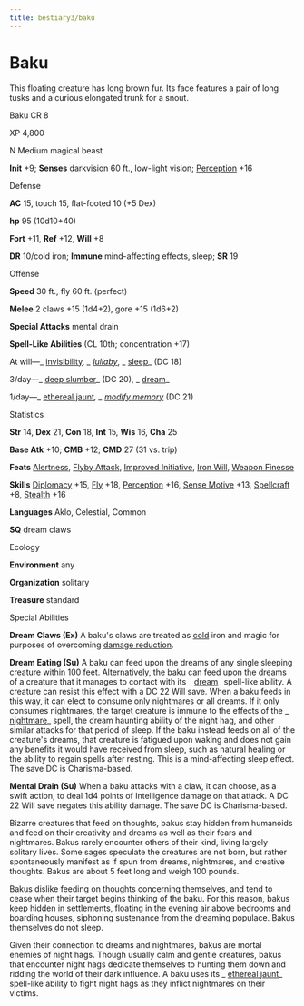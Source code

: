 ```yaml
---
title: bestiary3/baku
---
```

# Baku

This floating creature has long brown fur. Its face features a pair of long tusks and a curious elongated trunk for a snout.

Baku CR 8

XP 4,800

N Medium magical beast

**Init** +9; **Senses** darkvision 60 ft., low-light vision; [Perception](skill_dir/perception#_perception) +16

Defense

**AC** 15, touch 15, flat-footed 10 (+5 Dex)

**hp** 95 (10d10+40)

**Fort** +11, **Ref** +12, **Will** +8

**DR** 10/cold iron; **Immune** mind-affecting effects, sleep; **SR** 19

Offense

**Speed** 30 ft., fly 60 ft. (perfect)

**Melee** 2 claws +15 (1d4+2), gore +15 (1d6+2)

**Special Attacks** mental drain

**Spell-Like Abilities** (CL 10th; concentration +17)

At will—_ [invisibility](spell_dir/invisibility#_invisibility)_, _ [lullaby](spells/lullaby#_lullaby)_, _ [sleep](spell_dir/sleep#_sleep)_ (DC 18)

3/day—_ [deep slumber](spell_dir/deepSlumber#_deep-slumber)_ (DC 20), _ [dream](spells/dream#_dream)_

1/day—_ [ethereal jaunt](spell_dir/etherealJaunt#_ethereal-jaunt)_, _ [modify memory](spells/modifyMemory#_modify-memory)_ (DC 21)

Statistics

**Str** 14, **Dex** 21, **Con** 18, **Int** 15, **Wis** 16, **Cha** 25

**Base Atk** +10; **CMB** +12; **CMD** 27 (31 vs. trip)

**Feats** [Alertness](feats#_alertness), [Flyby Attack](monster_dir/monsterFeats#_flyby-attack), [Improved Initiative](feats#_improved-initiative), [Iron Will](feats#_iron-will), [Weapon Finesse](feats#_weapon-finesse)

**Skills** [Diplomacy](skills/diplomacy#_diplomacy) +15, [Fly](skill_dir/fly#_fly) +18, [Perception](skills/perception#_perception) +16, [Sense Motive](skill_dir/senseMotive#_sense-motive) +13, [Spellcraft](skills/spellcraft#_spellcraft) +8, [Stealth](skill_dir/stealth#_stealth) +16

**Languages** Aklo, Celestial, Common

**SQ** dream claws

Ecology

**Environment** any

**Organization** solitary

**Treasure** standard

Special Abilities

**Dream Claws (Ex)** A baku's claws are treated as [cold](monsters/creatureTypes#_cold-subtype) iron and magic for purposes of overcoming [damage reduction](monster_dir/universalMonsterRules#_damage-reduction-(ex-or-su)).

**Dream Eating (Su)** A baku can feed upon the dreams of any single sleeping creature within 100 feet. Alternatively, the baku can feed upon the dreams of a creature that it manages to contact with its _ [dream](spells/dream#_dream)_ spell-like ability. A creature can resist this effect with a DC 22 Will save. When a baku feeds in this way, it can elect to consume only nightmares or all dreams. If it only consumes nightmares, the target creature is immune to the effects of the _ [nightmare](spell_dir/nightmare#_nightmare)_ spell, the dream haunting ability of the night hag, and other similar attacks for that period of sleep. If the baku instead feeds on all of the creature's dreams, that creature is fatigued upon waking and does not gain any benefits it would have received from sleep, such as natural healing or the ability to regain spells after resting. This is a mind-affecting sleep effect. The save DC is Charisma-based.

**Mental Drain (Su)** When a baku attacks with a claw, it can choose, as a swift action, to deal 1d4 points of Intelligence damage on that attack. A DC 22 Will save negates this ability damage. The save DC is Charisma-based.

Bizarre creatures that feed on thoughts, bakus stay hidden from humanoids and feed on their creativity and dreams as well as their fears and nightmares. Bakus rarely encounter others of their kind, living largely solitary lives. Some sages speculate the creatures are not born, but rather spontaneously manifest as if spun from dreams, nightmares, and creative thoughts. Bakus are about 5 feet long and weigh 100 pounds.

Bakus dislike feeding on thoughts concerning themselves, and tend to cease when their target begins thinking of the baku. For this reason, bakus keep hidden in settlements, floating in the evening air above bedrooms and boarding houses, siphoning sustenance from the dreaming populace. Bakus themselves do not sleep.

Given their connection to dreams and nightmares, bakus are mortal enemies of night hags. Though usually calm and gentle creatures, bakus that encounter night hags dedicate themselves to hunting them down and ridding the world of their dark influence. A baku uses its _ [ethereal jaunt](spells/etherealJaunt#_ethereal-jaunt)_ spell-like ability to fight night hags as they inflict nightmares on their victims.

